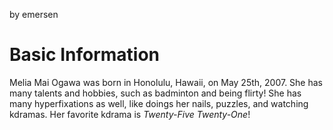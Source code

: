 <title> melogawasworld </title> 
<p> by emersen </p>
<h1> Basic Information </h1>
  <p> Melia Mai Ogawa was born in Honolulu, Hawaii, on May 25th, 2007. She has many talents and hobbies, such as badminton and being flirty! She has many hyperfixations as well, like doings her nails, puzzles, and watching kdramas. Her favorite kdrama is <em>Twenty-Five Twenty-One</em>! </p>
<h1>  </h1>
